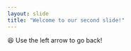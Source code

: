 ```yaml
---
layout: slide
title: "Welcome to our second slide!"
---
```

:satisfied:
Use the left arrow to go back!
